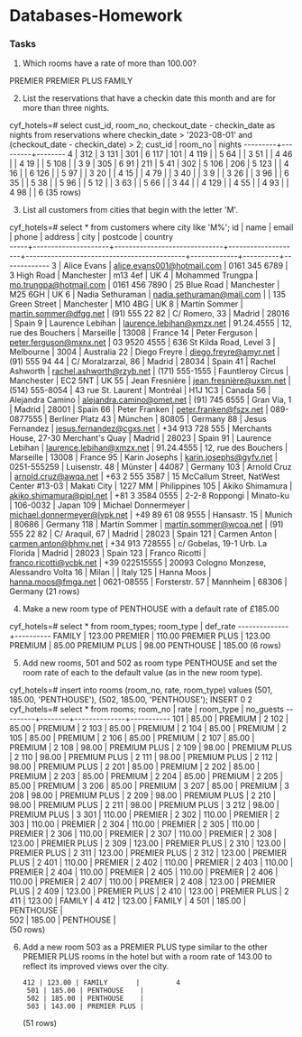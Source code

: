 # Databases-Homework

### Tasks

1.  Which rooms have a rate of more than 100.00?

PREMIER
PREMIER PLUS
FAMILY

2.  List the reservations that have a checkin date this month and are for more than three nights.

cyf_hotels=# select cust_id, room_no, checkout_date - checkin_date as nights from reservations where checkin_date > '2023-08-01' and (checkout_date - checkin_date) > 2;
cust_id | room_no | nights
---------+---------+--------
4 | 312 | 3
131 | 301 | 6
117 | 101 | 4
119 | | 5
64 | | 3
51 | | 4
46 | | 4
19 | | 5
108 | | 3
9 | 305 | 6
91 | 211 | 5
41 | 302 | 5
106 | 206 | 5
123 | | 4
16 | | 6
126 | | 5
97 | | 3
20 | | 4
15 | | 4
79 | | 3
40 | | 3
9 | | 3
26 | | 3
96 | | 6
35 | | 5
38 | | 5
96 | | 5
12 | | 3
63 | | 5
66 | | 3
44 | | 4
129 | | 4
55 | | 4
93 | | 4
98 | | 6
(35 rows)

3.  List all customers from cities that begin with the letter 'M'.

cyf_hotels=# select \* from customers where city like 'M%';
id | name | email | phone | address | city | postcode | country  
-----+---------------------+------------------------------+--------------------+--------------------------------------------+-------------+----------+-------------
3 | Alice Evans | alice.evans001@hotmail.com | 0161 345 6789 | 3 High Road | Manchester | m13 4ef | UK
4 | Mohammed Trungpa | mo.trungpa@hotmail.com | 0161 456 7890 | 25 Blue Road | Manchester | M25 6GH | UK
6 | Nadia Sethuraman | nadia.sethuraman@mail.com | | 135 Green Street | Manchester | M10 4BG | UK
8 | Martín Sommer | martin.sommer@dfgg.net | (91) 555 22 82 | C/ Romero, 33 | Madrid | 28016 | Spain
9 | Laurence Lebihan | laurence.lebihan@xmzx.net | 91.24.4555 | 12, rue des Bouchers | Marseille | 13008 | France
14 | Peter Ferguson | peter.ferguson@mxnx.net | 03 9520 4555 | 636 St Kilda Road, Level 3 | Melbourne | 3004 | Australia
22 | Diego Freyre | diego.freyre@amyr.net | (91) 555 94 44 | C/ Moralzarzal, 86 | Madrid | 28034 | Spain
41 | Rachel Ashworth | rachel.ashworth@rzyb.net | (171) 555-1555 | Fauntleroy Circus | Manchester | EC2 5NT | UK
55 | Jean Fresnière | jean.fresnière@uxsm.net | (514) 555-8054 | 43 rue St. Laurent | Montréal | H1J 1C3 | Canada
56 | Alejandra Camino | alejandra.camino@omet.net | (91) 745 6555 | Gran Vía, 1 | Madrid | 28001 | Spain
66 | Peter Franken | peter.franken@fszx.net | 089-0877555 | Berliner Platz 43 | München | 80805 | Germany
88 | Jesus Fernandez | jesus.fernandez@cgxs.net | +34 913 728 555 | Merchants House, 27-30 Merchant's Quay | Madrid | 28023 | Spain
91 | Laurence Lebihan | laurence.lebihan@xmzx.net | 91.24.4555 | 12, rue des Bouchers | Marseille | 13008 | France
95 | Karin Josephs | karin.josephs@gyfv.net | 0251-555259 | Luisenstr. 48 | Münster | 44087 | Germany
103 | Arnold Cruz | arnold.cruz@awqa.net | +63 2 555 3587 | 15 McCallum Street, NatWest Center #13-03 | Makati City | 1227 MM | Philippines
105 | Akiko Shimamura | akiko.shimamura@pipl.net | +81 3 3584 0555 | 2-2-8 Roppongi | Minato-ku | 106-0032 | Japan
109 | Michael Donnermeyer | michael.donnermeyer@lvpk.net | +49 89 61 08 9555 | Hansastr. 15 | Munich | 80686 | Germany
118 | Martín Sommer | martín.sommer@wcoa.net | (91) 555 22 82 | C/ Araquil, 67 | Madrid | 28023 | Spain
121 | Carmen Anton | carmen.anton@bhmy.net | +34 913 728555 | c/ Gobelas, 19-1 Urb. La Florida | Madrid | 28023 | Spain
123 | Franco Ricotti | franco.ricotti@ycbk.net | +39 022515555 | 20093 Cologno Monzese, Alessandro Volta 16 | Milan | | Italy
125 | Hanna Moos | hanna.moos@fmga.net | 0621-08555 | Forsterstr. 57 | Mannheim | 68306 | Germany
(21 rows)

4.  Make a new room type of PENTHOUSE with a default rate of £185.00

cyf_hotels=# select \* from room_types;
room_type | def_rate
--------------+----------
FAMILY | 123.00
PREMIER | 110.00
PREMIER PLUS | 123.00
PREMIUM | 85.00
PREMIUM PLUS | 98.00
PENTHOUSE | 185.00
(6 rows)

5.  Add new rooms, 501 and 502 as room type PENTHOUSE and set the room rate of each to the default value (as in the new room type).

cyf_hotels=# insert into rooms (room_no, rate, room_type) values (501, 185.00, 'PENTHOUSE'), (502, 185.00, 'PENTHOUSE');
INSERT 0 2
cyf_hotels=# select \* from rooms;
room_no | rate | room_type | no_guests
---------+--------+--------------+-----------
101 | 85.00 | PREMIUM | 2
102 | 85.00 | PREMIUM | 2
103 | 85.00 | PREMIUM | 2
104 | 85.00 | PREMIUM | 2
105 | 85.00 | PREMIUM | 2
106 | 85.00 | PREMIUM | 2
107 | 85.00 | PREMIUM | 2
108 | 98.00 | PREMIUM PLUS | 2
109 | 98.00 | PREMIUM PLUS | 2
110 | 98.00 | PREMIUM PLUS | 2
111 | 98.00 | PREMIUM PLUS | 2
112 | 98.00 | PREMIUM PLUS | 2
201 | 85.00 | PREMIUM | 2
202 | 85.00 | PREMIUM | 2
203 | 85.00 | PREMIUM | 2
204 | 85.00 | PREMIUM | 2
205 | 85.00 | PREMIUM | 3
206 | 85.00 | PREMIUM | 3
207 | 85.00 | PREMIUM | 3
208 | 98.00 | PREMIUM PLUS | 2
209 | 98.00 | PREMIUM PLUS | 2
210 | 98.00 | PREMIUM PLUS | 2
211 | 98.00 | PREMIUM PLUS | 3
212 | 98.00 | PREMIUM PLUS | 3
301 | 110.00 | PREMIER | 2
302 | 110.00 | PREMIER | 2
303 | 110.00 | PREMIER | 2
304 | 110.00 | PREMIER | 2
305 | 110.00 | PREMIER | 2
306 | 110.00 | PREMIER | 2
307 | 110.00 | PREMIER | 2
308 | 123.00 | PREMIER PLUS | 2
309 | 123.00 | PREMIER PLUS | 2
310 | 123.00 | PREMIER PLUS | 2
311 | 123.00 | PREMIER PLUS | 2
312 | 123.00 | PREMIER PLUS | 2
401 | 110.00 | PREMIER | 2
402 | 110.00 | PREMIER | 2
403 | 110.00 | PREMIER | 2
404 | 110.00 | PREMIER | 2
405 | 110.00 | PREMIER | 2
406 | 110.00 | PREMIER | 2
407 | 110.00 | PREMIER | 2
408 | 123.00 | PREMIER PLUS | 2
409 | 123.00 | PREMIER PLUS | 2
410 | 123.00 | PREMIER PLUS | 2
411 | 123.00 | FAMILY | 4
412 | 123.00 | FAMILY | 4
501 | 185.00 | PENTHOUSE |  
 502 | 185.00 | PENTHOUSE |  
(50 rows)

6.  Add a new room 503 as a PREMIER PLUS type similar to the other PREMIER PLUS rooms in the hotel but with a room rate of 143.00 to reflect its improved views over the city.

        412 | 123.00 | FAMILY       |         4
         501 | 185.00 | PENTHOUSE    |
         502 | 185.00 | PENTHOUSE    |
         503 | 143.00 | PREMIER PLUS |

    (51 rows)
